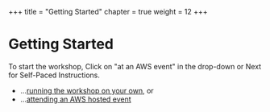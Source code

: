 +++
title = "Getting Started"
chapter = true
weight = 12
+++

# Getting Started
To start the workshop, Click on "at an AWS event" in the drop-down or Next for Self-Paced Instructions.

* ...[running the workshop on your own](1-prerequisites/self_paced/), or
* ...[attending an AWS hosted event](1-prerequisites/aws_event/)

